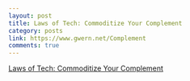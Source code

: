 ```yaml
---
layout: post
title: Laws of Tech: Commoditize Your Complement
category: posts
link: https://www.gwern.net/Complement
comments: true
---
```


[Laws of Tech: Commoditize Your Complement](https://www.gwern.net/Complement)
